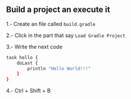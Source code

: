 ## Build a project an execute it

1.- Create an file called `build.gradle`

2.- Click in the part that say `Load Gradle Project`

3.- Write the next code 
```bash
task hello {
    doLast {
        println "Hello World!!!"
    }
}
```

4.- Ctrl + Shift + B
